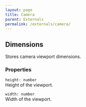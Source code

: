 ```yaml
---
layout: page
title: Camera
parent: Externals
permalink: /externals/camera/
---
```


## Dimensions

Stores camera viewport dimensions.

### Properties

`height: number`\
Height of the viewport.

`width: number`\
Width of the viewport.